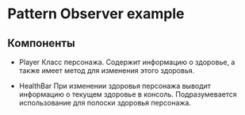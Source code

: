 # Pattern Observer example

## Компоненты
* Player
    Класс персонажа. Содержит информацию о здоровье, а также имеет метод для изменения этого здоровья.

* HealthBar
	При изменении здоровья персонажа выводит информацию о текущем здоровье в консоль.
	Подразумевается использование для полоски здоровья персонажа.
